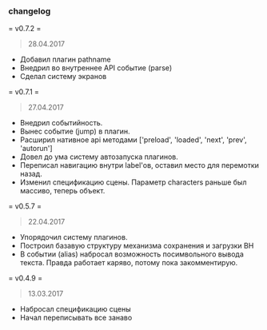 ### changelog

= v0.7.2 =
> 28.04.2017
  * Добавил плагин pathname
  * Внедрил во внутреннее API событие (parse) 
  * Сделал систему экранов



= v0.7.1 =
> 27.04.2017
  * Внедрил событийность. 
  * Вынес событие (jump) в плагин.
  * Расширил нативное api методами ['preload', 'loaded', 'next', 'prev', 'autorun']
  * Довел до ума систему автозапуска плагинов.
  * Переписал навигацию внутри label'ов, оставил место для перемотки назад. 
  * Изменил спецификацию сцены. Параметр characters раньше был массиво, теперь объект.

= v0.5.7 =
> 22.04.2017
  * Упорядочил систему плагинов. 
  * Построил базавую структуру механизма сохранения и загрузки ВН
  * В событии (alias) набросал возможность посимвольного вывода текста. Правда работает каряво, потому пока закомментирую.

= v0.4.9 =  
> 13.03.2017
  * Набросал спецификацию сцены
  * Начал переписывать все занаво
